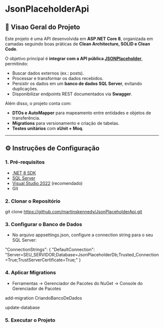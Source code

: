 ﻿# JsonPlaceholderApi

## 📌 Visao Geral do Projeto
Este projeto é uma API desenvolvida em **ASP.NET Core 8**, organizada em camadas seguindo boas práticas de **Clean Architecture, SOLID e Clean Code**.  

O objetivo principal é **integrar com a API pública [JSONPlaceholder](https://jsonplaceholder.typicode.com/)**, permitindo:  
- Buscar dados externos (ex.: posts).  
- Processar e transformar os dados recebidos.  
- Persistir os dados em um **banco de dados SQL Server**, evitando duplicações.  
- Disponibilizar endpoints REST documentados via **Swagger**.  

Além disso, o projeto conta com:  
- **DTOs e AutoMapper** para mapeamento entre entidades e objetos de transferência.  
- **Migrations** para versionamento e criação de tabelas.  
- **Testes unitários** com **xUnit + Moq**.  

---

## ⚙️ Instruções de Configuração

### 1. Pré-requisitos
- [.NET 8 SDK](https://dotnet.microsoft.com/download)
- [SQL Server](https://www.microsoft.com/sql-server)  
- [Visual Studio 2022](https://visualstudio.microsoft.com/) (recomendado)  
- Git  

### 2. Clonar o Repositório
git clone https://github.com/martinskennedy/JsonPlaceholderApi.git

### 3. Configurar o Banco de Dados
- No arquivo appsettings.json, configure a connection string para o seu SQL Server:

"ConnectionStrings": {
  "DefaultConnection": "Server=SEU_SERVIDOR;Database=JsonPlaceholderDb;Trusted_Connection=True;TrustServerCertificate=True;"
}

### 4. Aplicar Migrations
- Ferramentas -> Gerenciador de Pacotes do NuGet -> Console do Gerenciador de Pacotes

add-migration CriandoBancoDeDados

update-database

### 5. Executar o Projeto

